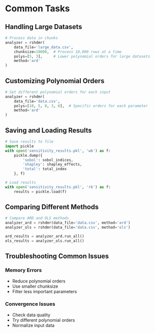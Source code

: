 # Common Tasks

## Handling Large Datasets

```python
# Process data in chunks
analyzer = rshdmr(
    data_file='large_data.csv',
    chunksize=10000,  # Process 10,000 rows at a time
    polys=[5, 3],     # Lower polynomial orders for large datasets
    method='ard'
)
```

## Customizing Polynomial Orders

```python
# Set different polynomial orders for each input
analyzer = rshdmr(
    data_file='data.csv',
    polys=[10, 5, 8, 3, 6],  # Specific orders for each parameter
    method='ard'
)
```

## Saving and Loading Results

```python
# Save results to file
import pickle
with open('sensitivity_results.pkl', 'wb') as f:
    pickle.dump({
        'sobol': sobol_indices,
        'shapley': shapley_effects,
        'total': total_index
    }, f)

# Load results
with open('sensitivity_results.pkl', 'rb') as f:
    results = pickle.load(f)
```

## Comparing Different Methods

```python
# Compare ARD and OLS methods
analyzer_ard = rshdmr(data_file='data.csv', method='ard')
analyzer_ols = rshdmr(data_file='data.csv', method='ols')

ard_results = analyzer_ard.run_all()
ols_results = analyzer_ols.run_all()
```

## Troubleshooting Common Issues

### Memory Errors
- Reduce polynomial orders
- Use smaller chunksize
- Filter less important parameters

### Convergence Issues
- Check data quality
- Try different polynomial orders
- Normalize input data